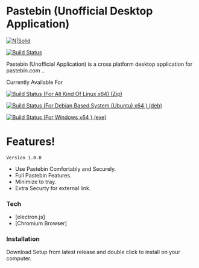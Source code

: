 # Pastebin (Unofficial Desktop Application)

[![N|Solid](https://himelrana-swe.com/brand/himelrana.png)](https://himelrana-swe.com)

[![Build Status](https://travis-ci.org/joemccann/dillinger.svg?branch=master)](https://himelrana-swe.com)

Pastebin (Unofficial Application) is a cross platform desktop application for pastebin.com ..

Currently Available For

[![Build Status](https://himelrana-swe.com/brand/linux.png) (For All Kind Of Linux x64) (Zip)](https://github.com/himelrana-swe/Pastebin/releases/download/v1.0.0/other.linux.x64.zip) 

[![Build Status](https://himelrana-swe.com/brand/linux.png) (For Debian Based System (Ubuntu) x64 ) (deb)](https://github.com/himelrana-swe/Pastebin/releases/download/v1.0.0/pastebin_1.0.0_amd64.deb) 

[![Build Status](https://himelrana-swe.com/brand/windows.png ) (For Windows x64 ) (exe)](https://github.com/himelrana-swe/Pastebin/releases/download/v1.0.0/pastebin-setup-1.0.0.exe) 

# Features!
    Version 1.0.0
  - Use Pastebin Comfortably and  Securely.
  - Full Pastebin Features.
  - Minimize to tray.
  - Extra Securty for external link.
### Tech
* [electron.js]
* [Chromium Browser]

### Installation
Download Setup from latest release and double click to install on your computer.
